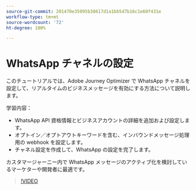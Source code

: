 ```yaml
---
source-git-commit: 201470e35095b38617d1a1bb5d7b16c1e60f431e
workflow-type: tm+mt
source-wordcount: '72'
ht-degree: 100%

---
```

# WhatsApp チャネルの設定

このチュートリアルでは、Adobe Journey Optimizer で WhatsApp チャネルを設定して、リアルタイムのビジネスメッセージを有効にする方法について説明します。

学習内容：

* WhatsApp API 資格情報とビジネスアカウントの詳細を追加および設定します。
* オプトイン／オプトアウトキーワードを含む、インバウンドメッセージ処理用の webhook を設定します。
* チャネル設定を作成して、WhatsApp の設定を完了します。

カスタマージャーニー内で WhatsApp メッセージのアクティブ化を検討しているマーケターや開発者に最適です。

>[!VIDEO](https://video.tv.adobe.com/v/3470268/?learn=on&enablevpops)
